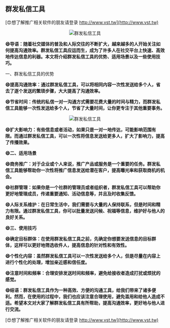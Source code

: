 ## **群发私信工具**

[😍想了解推广相关软件的朋友请登录 http://www.vst.tw](http://www.vst.tw)

 <center><img src="https://vst.tw/MP4/tuiguang/png/3.png" alt="群发私信工具"></center>

**😄导语：随着社交媒体的普及和人际交往的不断扩大，越来越多的人开始关注如何提高沟通效率。群发私信工具应运而生，成为了许多人在社交平台上快速、高效地传达信息的利器。本文将介绍群发私信工具的优势、适用场景以及一些使用技巧。**

一、群发私信工具的优势

**😄提高沟通效率：通过群发私信工具，可以将相同内容一次性发送给多个人，省去了逐个发送的繁琐步骤，大大提高了沟通效率。**

**😄节省时间：传统的私信一对一沟通方式需要花费大量的时间与精力，而群发私信工具能够一次性发送给多个人，节省了大量时间，让你更专注于其他重要事务。**

 <center><img src="https://vst.tw/MP4/tuiguang/png/4.png" alt="群发私信工具"></center>

**😄扩大影响力：有些信息或者活动，如果只是一对一地传达，可能影响范围有限。而通过群发私信工具，可以一次性将信息发送给更多人，扩大了影响力，提高了传播效果。**

**😄二、适用场景**

**😄商务推广：对于企业或个人来说，推广产品或服务是一个重要的任务。群发私信工具能够帮助你一次性将推广信息发送给潜在客户，提高曝光率和获取商机的机会。**

**😄社群管理：如果你是一个社群的管理员或者组织者，群发私信工具可以帮助你更好地管理成员，传递重要通知、活动信息等，并且及时收集反馈。**

**😄人际关系维护：在日常生活中，我们需要与大量的人保持联系，但是时间和精力有限。通过群发私信工具，你可以批量发送问候、祝福等信息，维护好与他人的良好关系。**

**😄三、使用技巧**

**😄确定目标群体：在使用群发私信工具之前，先确定你想要发送信息的目标群体，这样可以更好地筛选收件人，提高信息的针对性和有效性。**

**😄个性化内容：虽然群发私信工具可以一次性发送给多个人，但是尽量在内容上进行个性化的处理，增加亲近感和信任度。**

**😄注意时间和频率：合理安排发送时间和频率，避免给接收者造成打扰或烦扰的感觉。**

**😄结语：群发私信工具作为一种高效、方便的沟通工具，给我们带来了诸多便利。然而，在使用的过程中，我们也应该注意合理使用，避免滥用和给他人造成不适。希望本文对大家了解群发私信工具有所帮助，提高沟通效率，更好地与他人进行交流。**

[😍想了解推广相关软件的朋友请登录 http://www.vst.tw](http://www.vst.tw)



